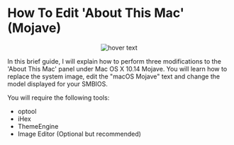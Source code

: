 # How To Edit 'About This Mac' (Mojave)

<p align="center">
  <img src="https://i.imgur.com/Rx0YkPp.png" title="hover text">
</p>

In this brief guide, I will explain how to perform three modifications to the 'About This Mac' panel under Mac OS X 10.14 Mojave.  You will learn how to replace the system image, edit the "macOS Mojave" text and change the model displayed for your SMBIOS.

You will require the following tools:
- optool
- iHex
- ThemeEngine
- Image Editor (Optional but recommended)
